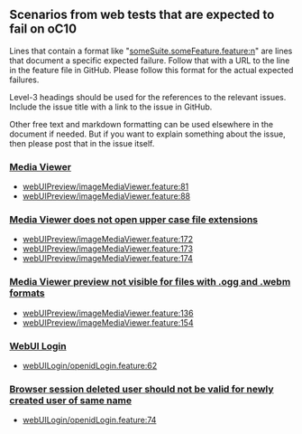 ## Scenarios from web tests that are expected to fail on oC10

Lines that contain a format like "[someSuite.someFeature.feature:n](https://github.com/owncloud/web/path/to/feature)"
are lines that document a specific expected failure. Follow that with a URL to the line in the feature file in GitHub.
Please follow this format for the actual expected failures.

Level-3 headings should be used for the references to the relevant issues. Include the issue title with a link to the issue in GitHub.

Other free text and markdown formatting can be used elsewhere in the document if needed. But if you want to explain something about the issue, then please post that in the issue itself.

### [Media Viewer](https://github.com/owncloud/ocis/issues/1106)
-   [webUIPreview/imageMediaViewer.feature:81](https://github.com/owncloud/web/blob/master/tests/acceptance/features/webUIPreview/imageMediaViewer.feature#L81)
-   [webUIPreview/imageMediaViewer.feature:88](https://github.com/owncloud/web/blob/master/tests/acceptance/features/webUIPreview/imageMediaViewer.feature#L88)

### [Media Viewer does not open upper case file extensions](https://github.com/owncloud/web/issues/4647)
-   [webUIPreview/imageMediaViewer.feature:172](https://github.com/owncloud/web/blob/master/tests/acceptance/features/webUIPreview/imageMediaViewer.feature#L172)
-   [webUIPreview/imageMediaViewer.feature:173](https://github.com/owncloud/web/blob/master/tests/acceptance/features/webUIPreview/imageMediaViewer.feature#L173)
-   [webUIPreview/imageMediaViewer.feature:174](https://github.com/owncloud/web/blob/master/tests/acceptance/features/webUIPreview/imageMediaViewer.feature#L174)

### [Media Viewer preview not visible for files with .ogg and .webm formats](https://github.com/owncloud/web/issues/4667)
-   [webUIPreview/imageMediaViewer.feature:136](https://github.com/owncloud/web/blob/master/tests/acceptance/features/webUIPreview/imageMediaViewer.feature#L136)
-   [webUIPreview/imageMediaViewer.feature:154](https://github.com/owncloud/web/blob/master/tests/acceptance/features/webUIPreview/imageMediaViewer.feature#L154)

### [WebUI Login](https://github.com/owncloud/web/issues/4677)
-   [webUILogin/openidLogin.feature:62](https://github.com/owncloud/web/blob/master/tests/acceptance/features/webUILogin/openidLogin.feature#L62)

### [Browser session deleted user should not be valid for newly created user of same name](https://github.com/owncloud/ocis/issues/904)
-   [webUILogin/openidLogin.feature:74](https://github.com/owncloud/web/blob/master/tests/acceptance/features/webUILogin/openidLogin.feature#L74)
